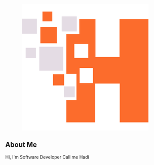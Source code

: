 <p align="center"><a href="https://fatkurhadi.github.io" target="_blank"><img src="images/logo.svg" width="400"></a></p>

## About Me

Hi, I'm Software Developer
Call me Hadi
